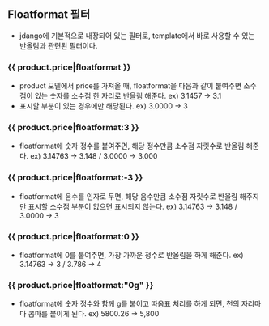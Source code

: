 ## Floatformat 필터
- jdango에 기본적으로 내장되어 있는 필터로, template에서 바로 사용할 수 있는 반올림과 관련된 필터이다.


### {{ product.price|floatformat }}
- product 모델에서 price를 가져올 때, floatformat을 다음과 같이 붙여주면 소수점이 있는 숫자를 소수점 한 자리로 반올림 해준다. ex) 3.1457 -> 3.1
- 표시할 부분이 있는 경우에만 해당된다.  ex) 3.0000 -> 3


### {{ product.price|floatformat:3 }}
- floatformat에 숫자 정수를 붙여주면, 해당 정수만큼 소수점 자릿수로 반올림 해준다. ex) 3.14763 -> 3.148 / 3.0000 -> 3.000


### {{ product.price|floatformat:-3 }}
- floatformat에 음수를 인자로 두면, 해당 음수만큼 소수점 자릿수로 반올림 해주지만 표시할 소수점 부분이 없으면 표시되지 않는다. ex) 3.14763 -> 3.148 / 3.0000 -> 3


### {{ product.price|floatformat:0 }}
- floatformat에 0를 붙여주면, 가장 가까운 정수로 반올림을 하게 해준다. ex) 3.14763 -> 3 / 3.786 -> 4


### {{ product.price|floatformat:"0g" }}
- floatformat에 숫자 정수와 함께 g를 붙이고 따옴표 처리를 하게 되면, 천의 자리마다 콤마를 붙이게 된다. ex) 5800.26 -> 5,800
